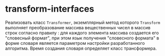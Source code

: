 # transform-interfaces

Реализовать класс `Transformer`, экземплярный метод которого `Transform` выполняет преобразование массива вещественных чисел в массив строк согласно правилу : для каждого элемента массива создается его  "словесный формат", при этом язык получения "словесного формата" в форме словаря является параметром настройки разработанного алгоритма. Время создания словаря определяет класс трансформера.